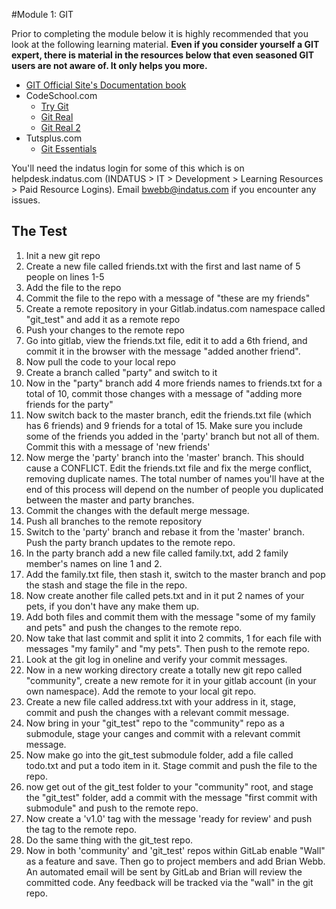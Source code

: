 #Module 1: GIT

Prior to completing the module below it is highly recommended that you look at the following learning material.  **Even if you consider yourself a GIT expert, there is material in the resources below that even seasoned GIT users are not aware of.  It only helps you more.**

* [GIT Official Site's Documentation book](http://git-scm.com/book)
* CodeSchool.com
  * [Try Git](http://www.codeschool.com/courses/try-git)
  * [Git Real](http://www.codeschool.com/courses/git-real)
  * [Git Real 2](http://www.codeschool.com/courses/git-real-2)
* Tutsplus.com
  * [Git Essentials](https://tutsplus.com/course/git-essentials)

You'll need the indatus login for some of this which is on helpdesk.indatus.com (INDATUS > IT > Development > Learning Resources > Paid Resource Logins).  Email bwebb@indatus.com if you encounter any issues.


## The Test

1.  Init a new git repo
2.  Create a new file called friends.txt with the first and last name of 5 people on lines 1-5
3.  Add the file to the repo
4.  Commit the file to the repo with a message of "these are my friends"
5.  Create a remote repository in your Gitlab.indatus.com namespace called "git_test" and add it as a remote repo
6.  Push your changes to the remote repo
7.  Go into gitlab, view the friends.txt file, edit it to add a 6th friend, and commit it in the browser with the message "added another friend".
8.  Now pull the code to your local repo
9.  Create a branch called "party" and switch to it
10. Now in the "party" branch add 4 more friends names to friends.txt for a total of 10, commit those changes with a message of "adding more friends for the party"
11. Now switch back to the master branch, edit the friends.txt file (which has 6 friends) and 9 friends for a total of 15. Make sure you include some of the friends you added in the 'party' branch but not all of them.  Commit this with a message of 'new friends'
12. Now merge the 'party' branch into the 'master' branch.  This should cause a CONFLICT.  Edit the friends.txt file and fix the merge conflict, removing duplicate names.  The total number of names you'll have at the end of this process will depend on the number of people you duplicated between the master and party branches.
13. Commit the changes with the default merge message.
14. Push all branches to the remote repository
15. Switch to the 'party' branch and rebase it from the 'master' branch.  Push the party branch updates to the remote repo.
16. In the party branch add a new file called family.txt, add 2 family member's names on line 1 and 2.
17. Add the family.txt file, then stash it, switch to the master branch and pop the stash and stage the file in the repo.
18. Now create another file called pets.txt and in it put 2 names of your pets, if you don't have any make them up.
19. Add both files and commit them with the message "some of my family and pets" and push the changes to the remote repo.
20. Now take that last commit and split it into 2 commits, 1 for each file with messages "my family" and "my pets".  Then push to the remote repo.
21. Look at the git log in oneline and verify your commit messages.
22. Now in a new working directory create a totally new git repo called "community", create a new remote for it in your gitlab account (in your own namespace). Add the remote to your local git repo.
23. Create a new file called address.txt with your address in it, stage, commit and push the changes with a relevant commit message.
24. Now bring in your "git_test" repo to the "community" repo as a submodule, stage your canges and commit with a relevant commit message.
25. Now make go into the git_test submodule folder, add a file called todo.txt and put a todo item in it.  Stage commit and push the file to the repo.
26. now get out of the git_test folder to your "community" root, and stage the "git_test" folder, add a commit with the message "first commit with submodule" and push to the remote repo.
27. Now create a 'v1.0' tag with the message 'ready for review' and push the tag to the remote repo.
28. Do the same thing with the git_test repo.
29. Now in both 'community' and 'git_test' repos within GitLab enable "Wall" as a feature and save.  Then go to project members and add Brian Webb.  An automated email will be sent by GitLab and Brian will review the committed code.  Any feedback will be tracked via the "wall" in the git repo.
